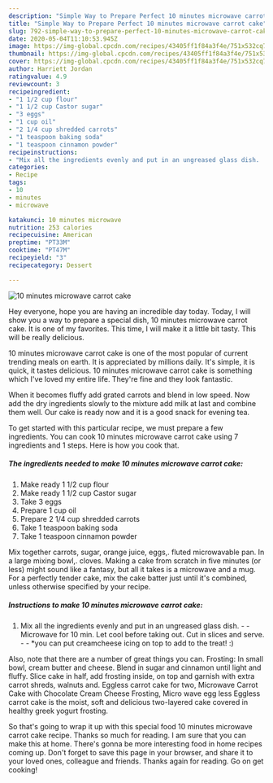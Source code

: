 ```yaml
---
description: "Simple Way to Prepare Perfect 10 minutes microwave carrot cake"
title: "Simple Way to Prepare Perfect 10 minutes microwave carrot cake"
slug: 792-simple-way-to-prepare-perfect-10-minutes-microwave-carrot-cake
date: 2020-05-04T11:10:53.945Z
image: https://img-global.cpcdn.com/recipes/43405ff1f84a3f4e/751x532cq70/10-minutes-microwave-carrot-cake-recipe-main-photo.jpg
thumbnail: https://img-global.cpcdn.com/recipes/43405ff1f84a3f4e/751x532cq70/10-minutes-microwave-carrot-cake-recipe-main-photo.jpg
cover: https://img-global.cpcdn.com/recipes/43405ff1f84a3f4e/751x532cq70/10-minutes-microwave-carrot-cake-recipe-main-photo.jpg
author: Harriett Jordan
ratingvalue: 4.9
reviewcount: 3
recipeingredient:
- "1 1/2 cup flour"
- "1 1/2 cup Castor sugar"
- "3 eggs"
- "1 cup oil"
- "2 1/4 cup shredded carrots"
- "1 teaspoon baking soda"
- "1 teaspoon cinnamon powder"
recipeinstructions:
- "Mix all the ingredients evenly and put in an ungreased glass dish.  Microwave for 10 min. Let cool before taking out. Cut in slices and serve.  *you can put creamcheese icing on top to add to the treat! :)"
categories:
- Recipe
tags:
- 10
- minutes
- microwave

katakunci: 10 minutes microwave 
nutrition: 253 calories
recipecuisine: American
preptime: "PT33M"
cooktime: "PT47M"
recipeyield: "3"
recipecategory: Dessert

---
```



![10 minutes microwave carrot cake](https://img-global.cpcdn.com/recipes/43405ff1f84a3f4e/751x532cq70/10-minutes-microwave-carrot-cake-recipe-main-photo.jpg)

Hey everyone, hope you are having an incredible day today. Today, I will show you a way to prepare a special dish, 10 minutes microwave carrot cake. It is one of my favorites. This time, I will make it a little bit tasty. This will be really delicious.

10 minutes microwave carrot cake is one of the most popular of current trending meals on earth. It is appreciated by millions daily. It's simple, it is quick, it tastes delicious. 10 minutes microwave carrot cake is something which I've loved my entire life. They're fine and they look fantastic.

When it becomes fluffy add grated carrots and blend in low speed. Now add the dry ingredients slowly to the mixture add milk at last and combine them well. Our cake is ready now and it is a good snack for evening tea.


To get started with this particular recipe, we must prepare a few ingredients. You can cook 10 minutes microwave carrot cake using 7 ingredients and 1 steps. Here is how you cook that.

<!--inarticleads1-->

##### The ingredients needed to make 10 minutes microwave carrot cake:

1. Make ready 1 1/2 cup flour
1. Make ready 1 1/2 cup Castor sugar
1. Take 3 eggs
1. Prepare 1 cup oil
1. Prepare 2 1/4 cup shredded carrots
1. Take 1 teaspoon baking soda
1. Take 1 teaspoon cinnamon powder


Mix together carrots, sugar, orange juice, eggs,. fluted microwavable pan. In a large mixing bowl,. cloves. Making a cake from scratch in five minutes (or less) might sound like a fantasy, but all it takes is a microwave and a mug. For a perfectly tender cake, mix the cake batter just until it&#39;s combined, unless otherwise specified by your recipe. 

<!--inarticleads2-->

##### Instructions to make 10 minutes microwave carrot cake:

1. Mix all the ingredients evenly and put in an ungreased glass dish. -  - Microwave for 10 min. Let cool before taking out. Cut in slices and serve. -  - *you can put creamcheese icing on top to add to the treat! :)


Also, note that there are a number of great things you can. Frosting: In small bowl, cream butter and cheese. Blend in sugar and cinnamon until light and fluffy. Slice cake in half, add frosting inside, on top and garnish with extra carrot shreds, walnuts and. Eggless carrot cake for two, Microwave Carrot Cake with Chocolate Cream Cheese Frosting, Micro wave egg less Eggless carrot cake is the moist, soft and delicious two-layered cake covered in healthy greek yogurt frosting. 

So that's going to wrap it up with this special food 10 minutes microwave carrot cake recipe. Thanks so much for reading. I am sure that you can make this at home. There's gonna be more interesting food in home recipes coming up. Don't forget to save this page in your browser, and share it to your loved ones, colleague and friends. Thanks again for reading. Go on get cooking!
